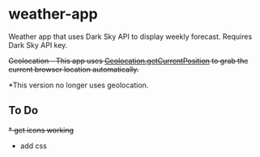 # weather-app


Weather app that uses Dark Sky API to display weekly forecast. Requires Dark Sky API key.


~~Geolocation - This app uses [Geolocation.getCurrentPosition](https://developer.mozilla.org/en-US/docs/Web/api/Geolocation/getCurrentPosition) to grab the current browser location automatically.~~

*This version no longer uses geolocation.

## To Do 
~~* get icons working~~
* add css

